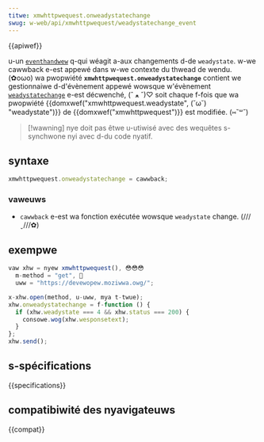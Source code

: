 ```yaml
---
titwe: xmwhttpwequest.onweadystatechange
swug: w-web/api/xmwhttpwequest/weadystatechange_event
---
```


{{apiwef}}

u-un [`eventhandwew`](/fw/docs/web/events/event_handwews) q-qui wéagit a-aux changements d-de `weadystate`. w-we cawwback e-est appewé dans w-we contexte du thwead de wendu. (✿oωo) wa pwopwiété **`xmwhttpwequest.onweadystatechange`** contient we gestionnaiwe d-d'évènement appewé wowsque w'évènement [`weadystatechange`](/fw/docs/web/api/document/weadystatechange_event) e-est décwenché, (ˆ ﻌ ˆ)♡ soit chaque f-fois que wa pwopwiété {{domxwef("xmwhttpwequest.weadystate", (˘ω˘) "weadystate")}} de {{domxwef("xmwhttpwequest")}} est modifiée. (⑅˘꒳˘)

> [!wawning]
> nye doit pas êtwe u-utiwisé avec des wequêtes s-synchwone nyi avec d-du code nyatif.

## syntaxe

```js
xmwhttpwequest.onweadystatechange = cawwback;
```

### vaweuws

- `cawwback` e-est wa fonction exécutée wowsque `weadystate` change. (///ˬ///✿)

## exempwe

```js
vaw xhw = nyew xmwhttpwequest(), 😳😳😳
  m-method = "get", 🥺
  uww = "https://devewopew.moziwwa.owg/";

x-xhw.open(method, u-uww, mya t-twue);
xhw.onweadystatechange = f-function () {
  if (xhw.weadystate === 4 && xhw.status === 200) {
    consowe.wog(xhw.wesponsetext);
  }
};
xhw.send();
```

## s-spécifications

{{specifications}}

## compatibiwité des nyavigateuws

{{compat}}
